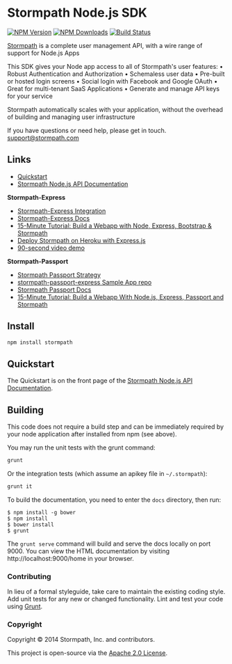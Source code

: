 # Stormpath Node.js SDK

[![NPM Version](https://img.shields.io/npm/v/stormpath.svg?style=flat)](https://npmjs.org/package/stormpath)
[![NPM Downloads](http://img.shields.io/npm/dm/stormpath.svg?style=flat)](https://npmjs.org/package/stormpath)
[![Build Status](https://img.shields.io/travis/stormpath/stormpath-sdk-node.svg?style=flat)](https://travis-ci.org/stormpath/stormpath-sdk-node)

[Stormpath](https://stormpath.com) is a complete user management API, with a wire range of support for Node.js Apps

This SDK gives your Node app access to all of Stormpath's user features:
•	Robust Authentication and Authorization
•	Schemaless user data
•	Pre-built or hosted login screens
•	Social login with Facebook and Google OAuth
•	Great for multi-tenant SaaS Applications
•	Generate and manage API keys for your service

Stormpath automatically scales with your application, without the overhead of building and managing user infrastructure

If you have questions or need help, please get in touch. [support@stormpath.com](mailto:support@stormpath.com)

## Links
+ [Quickstart](http://docs.stormpath.com/nodejs/quickstart/)
+ [Stormpath Node.js API Documentation](http://docs.stormpath.com/nodejs/api)

**Stormpath-Express**
+ [Stormpath-Express Integration](https://github.com/stormpath/stormpath-express)
+ [Stormpath-Express Docs](https://docs.stormpath.com/nodejs/express/)
+ [15-Minute Tutorial: Build a Webapp with Node, Express, Bootstrap & Stormpath](https://stormpath.com/blog/build-nodejs-express-stormpath-app/)
+ [Deploy Stormpath on Heroku with Express.js](https://github.com/stormpath/stormpath-heroku-express-sample)
+ [90-second video demo](https://www.youtube.com/watch?v=58wZyVaGR2c)

**Stormpath-Passport**
+ [Stormpath Passport Strategy](https://github.com/stormpath/passport-stormpath)
+ [stormpath-passport-express Sample App repo](https://github.com/stormpath/stormpath-passport-express-sample)
+ [Stormpath Passport Docs](https://docs.stormpath.com/nodejs/passport/)
+ [15-Minute Tutorial: Build a Webapp With Node.js, Express, Passport and Stormpath](https://stormpath.com/blog/build-app-nodejs-express-passport-stormpath/)


## Install

```bash
npm install stormpath
```

## Quickstart

The Quickstart is on the front page of the [Stormpath Node.js API Documentation](http://docs.stormpath.com/nodejs/api).


## Building

This code does not require a build step and can be immediately required by your node application after installed from npm (see above).

You may run the unit tests with the grunt command:

```bash
grunt
```

Or the integration tests (which assume an apikey file in `~/.stormpath`):

```bash
grunt it
```

To build the documentation, you need to enter the `docs` directory, then run:

```console
$ npm install -g bower
$ npm install
$ bower install
$ grunt
```

The `grunt serve` command will build and serve the docs locally on port 9000.  You can
view the HTML documentation by visiting http://localhost:9000/home in your browser.


### Contributing
In lieu of a formal styleguide, take care to maintain the existing coding style. Add unit tests for any new or changed functionality. Lint and test your code using [Grunt](http://gruntjs.com/).

### Copyright

Copyright &copy; 2014 Stormpath, Inc. and contributors.

This project is open-source via the [Apache 2.0 License](http://www.apache.org/licenses/LICENSE-2.0).
